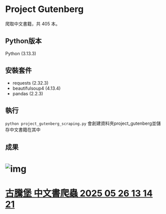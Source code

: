 # Project Gutenberg

爬取中文書籍，共 405 本。

## Python版本

Python (3.13.3)

## 安裝套件

- requests (2.32.3)
- beautifulsoup4 (4.13.4)
- pandas (2.2.3)

## 執行

`python project_gutenberg_scraping.py`
會創建資料夾project_gutenberg並儲存中文書籍在其中

## 成果

![img](https://drive.google.com/uc?export=view&id=1JsLC2iOMZkzEuJub6QKH4YtXXFcwKo-w)
==========
[古騰堡 中文書爬蟲 2025 05 26 13 14 21](https://youtu.be/JPpjXZYv_0g)
==========
